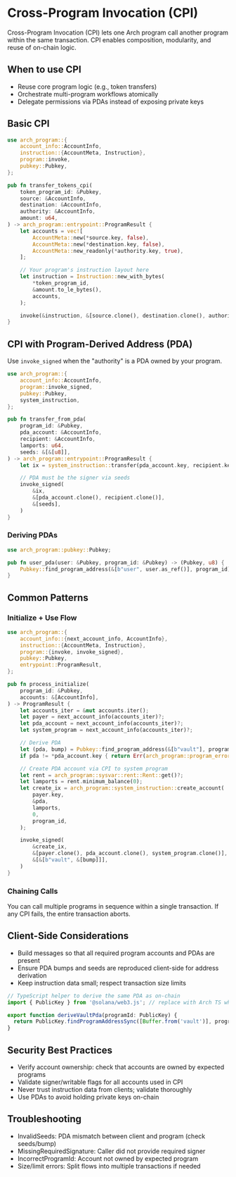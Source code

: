 # Cross-Program Invocation (CPI)

Cross-Program Invocation (CPI) lets one Arch program call another program within the same transaction. CPI enables composition, modularity, and reuse of on-chain logic.

## When to use CPI

- Reuse core program logic (e.g., token transfers)
- Orchestrate multi-program workflows atomically
- Delegate permissions via PDAs instead of exposing private keys

## Basic CPI

```rust
use arch_program::{
    account_info::AccountInfo,
    instruction::{AccountMeta, Instruction},
    program::invoke,
    pubkey::Pubkey,
};

pub fn transfer_tokens_cpi(
    token_program_id: &Pubkey,
    source: &AccountInfo,
    destination: &AccountInfo,
    authority: &AccountInfo,
    amount: u64,
) -> arch_program::entrypoint::ProgramResult {
    let accounts = vec![
        AccountMeta::new(*source.key, false),
        AccountMeta::new(*destination.key, false),
        AccountMeta::new_readonly(*authority.key, true),
    ];

    // Your program's instruction layout here
    let instruction = Instruction::new_with_bytes(
        *token_program_id,
        &amount.to_le_bytes(),
        accounts,
    );

    invoke(&instruction, &[source.clone(), destination.clone(), authority.clone()])
}
```

## CPI with Program-Derived Address (PDA)

Use `invoke_signed` when the "authority" is a PDA owned by your program.

```rust
use arch_program::{
    account_info::AccountInfo,
    program::invoke_signed,
    pubkey::Pubkey,
    system_instruction,
};

pub fn transfer_from_pda(
    program_id: &Pubkey,
    pda_account: &AccountInfo,
    recipient: &AccountInfo,
    lamports: u64,
    seeds: &[&[u8]],
) -> arch_program::entrypoint::ProgramResult {
    let ix = system_instruction::transfer(pda_account.key, recipient.key, lamports);

    // PDA must be the signer via seeds
    invoke_signed(
        &ix,
        &[pda_account.clone(), recipient.clone()],
        &[seeds],
    )
}
```

### Deriving PDAs

```rust
use arch_program::pubkey::Pubkey;

pub fn user_pda(user: &Pubkey, program_id: &Pubkey) -> (Pubkey, u8) {
    Pubkey::find_program_address(&[b"user", user.as_ref()], program_id)
}
```

## Common Patterns

### Initialize + Use Flow

```rust
use arch_program::{
    account_info::{next_account_info, AccountInfo},
    instruction::{AccountMeta, Instruction},
    program::{invoke, invoke_signed},
    pubkey::Pubkey,
    entrypoint::ProgramResult,
};

pub fn process_initialize(
    program_id: &Pubkey,
    accounts: &[AccountInfo],
) -> ProgramResult {
    let accounts_iter = &mut accounts.iter();
    let payer = next_account_info(accounts_iter)?;
    let pda_account = next_account_info(accounts_iter)?;
    let system_program = next_account_info(accounts_iter)?;

    // Derive PDA
    let (pda, bump) = Pubkey::find_program_address(&[b"vault"], program_id);
    if pda != *pda_account.key { return Err(arch_program::program_error::ProgramError::InvalidSeeds); }

    // Create PDA account via CPI to system program
    let rent = arch_program::sysvar::rent::Rent::get()?;
    let lamports = rent.minimum_balance(0);
    let create_ix = arch_program::system_instruction::create_account(
        payer.key,
        &pda,
        lamports,
        0,
        program_id,
    );

    invoke_signed(
        &create_ix,
        &[payer.clone(), pda_account.clone(), system_program.clone()],
        &[&[b"vault", &[bump]]],
    )
}
```

### Chaining Calls

You can call multiple programs in sequence within a single transaction. If any CPI fails, the entire transaction aborts.

## Client-Side Considerations

- Build messages so that all required program accounts and PDAs are present
- Ensure PDA bumps and seeds are reproduced client-side for address derivation
- Keep instruction data small; respect transaction size limits

```typescript
// TypeScript helper to derive the same PDA as on-chain
import { PublicKey } from '@solana/web3.js'; // replace with Arch TS when available

export function deriveVaultPda(programId: PublicKey) {
  return PublicKey.findProgramAddressSync([Buffer.from('vault')], programId);
}
```

## Security Best Practices

- Verify account ownership: check that accounts are owned by expected programs
- Validate signer/writable flags for all accounts used in CPI
- Never trust instruction data from clients; validate thoroughly
- Use PDAs to avoid holding private keys on-chain

## Troubleshooting

- InvalidSeeds: PDA mismatch between client and program (check seeds/bump)
- MissingRequiredSignature: Caller did not provide required signer
- IncorrectProgramId: Account not owned by expected program
- Size/limit errors: Split flows into multiple transactions if needed
